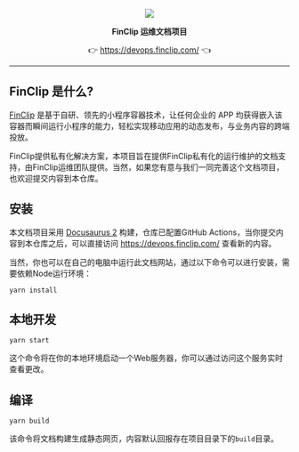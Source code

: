<p align="center">
    <a href="https://www.finclip.com?from=github">
    <img width="auto" src="https://www.finclip.com/mop/document/images/logo.png">
    </a>
</p>

<p align="center"> 
    <strong>FinClip 运维文档项目</strong></br>
<p>
<p align="center"> 
	👉 <a href="https://devops.finclip.com/?from=github">https://devops.finclip.com/</a> 👈
</p>

---
## FinClip 是什么?
[FinClip](https://www.finclip.com/)  是基于自研、领先的小程序容器技术，让任何企业的 APP 均获得嵌入该容器而瞬间运行小程序的能力，轻松实现移动应用的动态发布，与业务内容的跨端投放。

FinClip提供私有化解决方案，本项目旨在提供FinClip私有化的运行维护的文档支持，由FinClip运维团队提供。当然，如果您有意与我们一同完善这个文档项目，也欢迎提交内容到本仓库。

## 安装
本文档项目采用 [Docusaurus 2](https://docusaurus.io/) 构建，仓库已配置GitHub Actions，当你提交内容到本仓库之后，可以直接访问 https://devops.finclip.com/ 查看新的内容。

当然，你也可以在自己的电脑中运行此文档网站，通过以下命令可以进行安装，需要依赖Node运行环境：

```console
yarn install
```

## 本地开发

```console
yarn start
```

这个命令将在你的本地环境启动一个Web服务器，你可以通过访问这个服务实时查看更改。

## 编译

```console
yarn build
```

该命令将文档构建生成静态网页，内容默认回报存在项目目录下的`build`目录。

